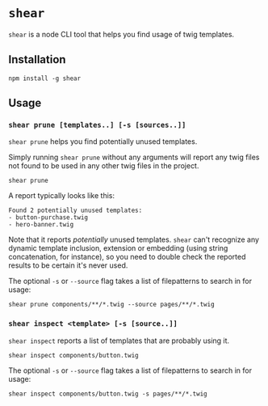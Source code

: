 # `shear`

`shear` is a node CLI tool that helps you find usage of twig templates.

## Installation
```
npm install -g shear
```

## Usage

### `shear prune [templates..] [-s [sources..]]`
`shear prune` helps you find potentially unused templates.

Simply running `shear prune` without any arguments will report any twig files not found to be used in any other twig files in the project.

```
shear prune
```

A report typically looks like this:

```
Found 2 potentially unused templates:
- button-purchase.twig
- hero-banner.twig
```

Note that it reports *potentially* unused templates. `shear` can't recognize any dynamic template inclusion, extension or embedding (using string concatenation, for instance), so you need to double check the reported results to be certain it's never used.

The optional `-s` or `--source` flag takes a list of filepatterns to search in for usage:

```
shear prune components/**/*.twig --source pages/**/*.twig
```

### `shear inspect <template> [-s [source..]]`
`shear inspect` reports a list of templates that are probably using it.

```
shear inspect components/button.twig
```

The optional `-s` or `--source` flag takes a list of filepatterns to search in for usage:

```
shear inspect components/button.twig -s pages/**/*.twig
```